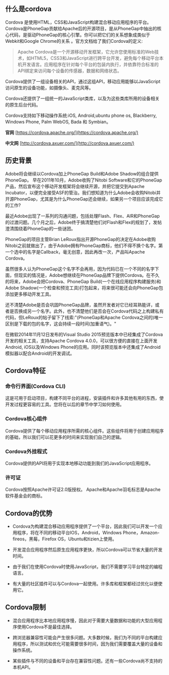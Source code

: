 ## 什么是cordova

Cordova 是使用HTML，CSS和JavaScript构建混合移动应用程序的平台。Cordova是PhoneGap贡献给Apache后的开源项目，是从PhoneGap中抽出的核心代码，是驱动PhoneGap的核心引擎。你可以把它们的关系想象成类似于Webkit和Google Chrome的关系 。官方文档给了我们Cordova的定义:

> Apache Cordova是一个开源移动开发框架，它允许您使用标准的Web技术，如HTML5，CSS3和JavaScript进行跨平台开发，避免每个移动平台本机开发语言。应用程序在针对每个平台的包装内执行，并依靠符合标准的API绑定来访问每个设备的传感器，数据和网络状态。

Cordova提供了一组设备相关的API，通过这组API，移动应用能够以JavaScript访问原生的设备功能，如摄像头、麦克风等。

Cordova还提供了一组统一的JavaScript类库，以及为这些类库所用的设备相关的原生后台代码。

Cordova支持如下移动操作系统:iOS, Android,ubuntu phone os, Blackberry, Windows Phone, Palm WebOS, Bada 和 Symbian。

**官网** [https://cordova.apache.org/](https://cordova.apache.org/)

**中文网** [http://cordova.axuer.com/](http://cordova.axuer.com/)

## 历史背景

Adobe将会继续以Cordova加上PhoneGap Build和Adobe Shadow的组合提供PhoneGap。 早在2011年10月，Adobe收购了Nitobi Software和它的PhoneGap产品，然后宣布这个移动开发框架将会继续开源，并把它提交到Apache Incubator，以便完全接受ASF的管治。我们想知道为什么Adobe会收购Nitobi并开源PhoneGap，尤其是为什么PhoneGap还会继续，如果另一个项目应该完成它的工作?

最近Adobe出现了一系列的沟通问题，包括处理Flash、Flex、AIR和PhoneGap的过渡问题。几个月之后，Adobe终于搞清楚他们对Flash和Flex的规划了，发帖澄清围绕着PhoneGap的一些谜团。

PhoneGap的项目主管Brian LeRoux指出开源PhoneGap的决定在Adobe收购Nitobi之前就做出了，由于Adobe拥有PhoneGap商标，他们不得不换个名字。第一个选中的名字是Callback，毫无创意，因此再改一次，产品叫Apache Cordova。

虽然很多人认为PhoneGap这个名字不会再用，因为代码已在一个不同的名字下面，但现实的情况是，Adobe想继续在PhoneGap品牌下提供Cordova。在不久的将来，Adobe会把Cordova、PhoneGap Build(一个在线应用程序构建服务)和Adobe Shadow(一个检查和预览工具)打包起来，将来很可能还会向PhoneGap包添加更多移动开发工具。

还不清楚Adobe是否会巩固PhoneGap品牌，虽然开发者对它已经耳熟能详，或者是否换成另一个名字。此外，也不清楚他们是否会在Cordova代码之上构建私有代码，但LeRoux的帖子留下了线索:"(PhoneGap和Apache Cordova之间的)唯一区别是下载的包的名字，这会持续一段时间(加重语气)。"

在微软2014年11月12日发布的Visual Studio 2015预览版本中已经集成了Cordova开发的相关工具，支持Apache Cordova 4.0.0，可以很方便的直接在上面开发Android, iOS以及Windows Phone的应用。同时该预览版本中还集成了Android模拟器以配合Android的开发调试。

## Cordova特征

### 命令行界面(Cordova CLI)

这是可用于启动项目，构建不同平台的进程，安装插件和许多其他有用的东西，使开发过程更容易的工具。您将在以后的章节中学习如何使用。

### Cordova核心组件

Cordova提供了每个移动应用程序所需的核心组件。这些组件将用于创建应用程序的基础，所以我们可以花更多的时间来实现我们自己的逻辑。

### Cordova外挂程式

Cordova提供的API将用于实现本地移动功能到我们的JavaScript应用程序。

### 许可证

Cordova按照Apache许可证2.0版授权。 Apache和Apache羽毛标志是Apache软件基金会的商标。

## Cordova的优势

* Cordova为构建混合移动应用程序提供了一个平台，因此我们可以开发一个应用程序，将在不同的移动平台IOS，Android，Windows Phone，Amazon-fireos，黑莓，Firefox OS，Ubuntu和tizien上使用。

* 开发混合应用程序然后原生应用程序更快，所以Cordova可以节省大量的开发时间。

* 由于我们在使用Cordova时使用JavaScript，我们不需要学习平台特定的编程语言。

* 有大量的社区插件可以与Cordova一起使用。许多库和框架都经过优化以便使用它。

## Cordova限制

* 混合应用程序比本地应用程序慢，因此对于需要大量数据和功能的大型应用程序使用Cordova不是最佳选择。

* 跨浏览器兼容性可能会产生很多问题。大多数时候，我们为不同的平台构建应用程序，所以测试和优化可能需要很多时间，因为我们需要覆盖大量的设备和操作系统。

* 某些插件与不同的设备和平台存在兼容性问题。还有一些Cordova尚不支持的本机API。
